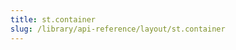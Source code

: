 ```yaml
---
title: st.container
slug: /library/api-reference/layout/st.container
---
```


<Autofunction function="streamlit.container" />
